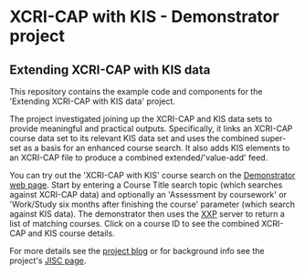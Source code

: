 XCRI-CAP with KIS - Demonstrator project
========================================

Extending XCRI-CAP with KIS data
--------------------------------

This repository contains the example code and components for the 'Extending XCRI-CAP with KIS data' project.

The project investigated joining up the XCRI-CAP and KIS data sets to provide meaningful and practical outputs. Specifically, it links an XCRI-CAP course data set to its relevant KIS data set and uses the combined super-set as a basis for an enhanced course search. It also adds KIS elements to an XCRI-CAP file to produce a combined extended/'value-add' feed.

You can try out the 'XCRI-CAP with KIS' course search on the [Demonstrator web page](http://kis.igsl.co.uk/kis/ "XCRI-CAP with KIS course search demonstrator"). Start by entering a Course Title search topic (which searches against XCRI-CAP data) and optionally an 'Assessment by coursework' or 'Work/Study six months after finishing the course' parameter (which search against KIS data). The demonstrator then uses the [XXP](http://www.xxp.org/ "XXP server") server to return a list of matching courses. Click on a course ID to see the combined XCRI-CAP and KIS course details.

For more details see the [project blog](http://xcriwithkis.wordpress.com/ "XCRI-CAP with KIS project blog") or for background info see the project's [JISC page](http://www.jisc.ac.uk/whatwedo/programmes/elearning/coursedata/demonstrators/kis-data.aspx "XCRI-CAP with KIS JISC page").
